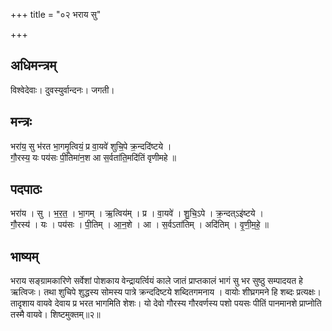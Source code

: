 +++
title = "०२ भराय सु"

+++
## अधिमन्त्रम्
विश्वेदेवाः। दुवस्युर्वान्दनः। जगती।

## मन्त्रः
भरा॑य॒ सु भ॑रत भा॒गमृ॒त्वियं॒ प्र वा॒यवे॑ शुचि॒पे क्र॒न्ददि॑ष्टये ।  
गौ॒रस्य॒ यः पय॑सः पी॒तिमा॑न॒श आ स॒र्वता॑ति॒मदि॑तिं वृणीमहे ॥

## पदपाठः
भरा॑य । सु । भ॒र॒त॒ । भा॒गम् । ऋ॒त्विय॑म् । प्र । वा॒यवे॑ । शु॒चि॒ऽपे । क्र॒न्दत्ऽइ॑ष्टये ।  
गौ॒रस्य॑ । यः । पय॑सः । पी॒तिम् । आ॒न॒शे । आ । स॒र्वऽता॑तिम् । अदि॑तिम् । वृ॒णी॒म॒हे॒ ॥

## भाष्यम्
भराय सङ्ग्रामकारिणे सर्वेशां पोशकाय वेन्द्रायर्त्वियं काले जातं प्राप्तकालं भागं सु भर सुष्ठु सम्पादयत हे ऋत्विजः। तथा शुचिपे शुद्धस्य सोमस्य पात्रे क्रन्ददिष्टये शब्दितगमनाय । वायोः शीघ्रगमने हि शब्दः प्रत्यक्षः। तादृशाय वायवे देवाय प्र भरत भागमिति शेशः। यो देवो गौरस्य गौरवर्णस्य पशो पयसः पीतिं पानमानशे प्राप्नोति तस्मै वायवे। शिष्टमुक्तम्॥२॥